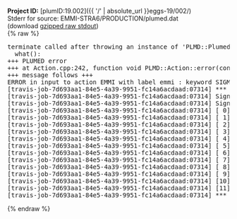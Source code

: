 **Project ID:** [plumID:19.002]({{ '/' | absolute_url }}eggs-19/002/)  
Stderr for source:  EMMI-STRA6/PRODUCTION/plumed.dat   
(download [gzipped raw stdout](plumed.dat.plumed.stdout.txt.gz))  
{% raw %}
<pre>
terminate called after throwing an instance of 'PLMD::Plumed::ExceptionError'
  what():  
+++ PLUMED error
+++ at Action.cpp:242, function void PLMD::Action::error(const string&) const
+++ message follows +++
ERROR in input to action EMMI with label emmi : keyword SIGMA_MEAN is compulsory for this action
[travis-job-7d693aa1-84e5-4a39-9951-fc14a6acdaad:07314] *** Process received signal ***
[travis-job-7d693aa1-84e5-4a39-9951-fc14a6acdaad:07314] Signal: Aborted (6)
[travis-job-7d693aa1-84e5-4a39-9951-fc14a6acdaad:07314] Signal code:  (-6)
[travis-job-7d693aa1-84e5-4a39-9951-fc14a6acdaad:07314] [ 0] /lib/x86_64-linux-gnu/libc.so.6(+0x354b0)[0x7fc6740674b0]
[travis-job-7d693aa1-84e5-4a39-9951-fc14a6acdaad:07314] [ 1] /lib/x86_64-linux-gnu/libc.so.6(gsignal+0x38)[0x7fc674067428]
[travis-job-7d693aa1-84e5-4a39-9951-fc14a6acdaad:07314] [ 2] /lib/x86_64-linux-gnu/libc.so.6(abort+0x16a)[0x7fc67406902a]
[travis-job-7d693aa1-84e5-4a39-9951-fc14a6acdaad:07314] [ 3] /usr/lib/x86_64-linux-gnu/libstdc++.so.6(_ZN9__gnu_cxx27__verbose_terminate_handlerEv+0x16d)[0x7fc6746a184d]
[travis-job-7d693aa1-84e5-4a39-9951-fc14a6acdaad:07314] [ 4] /usr/lib/x86_64-linux-gnu/libstdc++.so.6(+0x8d6b6)[0x7fc67469f6b6]
[travis-job-7d693aa1-84e5-4a39-9951-fc14a6acdaad:07314] [ 5] /usr/lib/x86_64-linux-gnu/libstdc++.so.6(+0x8d701)[0x7fc67469f701]
[travis-job-7d693aa1-84e5-4a39-9951-fc14a6acdaad:07314] [ 6] /usr/lib/x86_64-linux-gnu/libstdc++.so.6(+0x8d919)[0x7fc67469f919]
[travis-job-7d693aa1-84e5-4a39-9951-fc14a6acdaad:07314] [ 7] plumed[0x40ec95]
[travis-job-7d693aa1-84e5-4a39-9951-fc14a6acdaad:07314] [ 8] plumed[0x40f092]
[travis-job-7d693aa1-84e5-4a39-9951-fc14a6acdaad:07314] [ 9] plumed[0x409fe0]
[travis-job-7d693aa1-84e5-4a39-9951-fc14a6acdaad:07314] [10] /lib/x86_64-linux-gnu/libc.so.6(__libc_start_main+0xf0)[0x7fc674052830]
[travis-job-7d693aa1-84e5-4a39-9951-fc14a6acdaad:07314] [11] plumed[0x40a0a9]
[travis-job-7d693aa1-84e5-4a39-9951-fc14a6acdaad:07314] *** End of error message ***
</pre>
{% endraw %}
